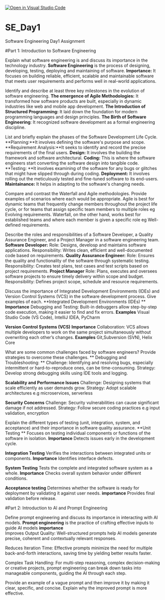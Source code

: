 [![Open in Visual Studio Code](https://classroom.github.com/assets/open-in-vscode-2e0aaae1b6195c2367325f4f02e2d04e9abb55f0b24a779b69b11b9e10269abc.svg)](https://classroom.github.com/online_ide?assignment_repo_id=18364690&assignment_repo_type=AssignmentRepo)
# SE_Day1
Software Engineering Day1 Assignment

#Part 1: Introduction to Software Engineering

Explain what software engineering is and discuss its importance in the technology industry.
**Software Engineering**  is the process of designing, developing, testing, deploying and maintaining of software.
**Importance:** It focuses on building reliable, efficient, scalable and maintainable software that meets user requirements and performs well in real-world applications.


Identify and describe at least three key milestones in the evolution of software engineering.
**The emergence of Agile Methodologies:** It transformed how software products are built, especially in dynamic industries like web and mobile app development.
**The Introduction of Structured Programming:** It laid down the foundation for modern programming languages and design principles.
**The Birth of Software Engineering**: It recognized software development as a formal engineering discipline.


List and briefly explain the phases of the Software Development Life Cycle.
**Planning:**It involves defining the software's purpose and scope.
**Requirement Analysis:**It seeks to identify and record the precise requirements of the final users.
**Design:** It involves the building the framework and software architectural.
**Coding:** This is where the software engineers start converting the software design into tangible code.
**Testing: **It  involves examining of the software for any bugs or glitches that might have slipped through during coding.
**Deployment:** It involves rolling out the meticulously tested and fine-tuned software to its end-users.
**Maintainance:** It helps in adapting to the software's changing needs. 



Compare and contrast the Waterfall and Agile methodologies. Provide examples of scenarios where each would be appropriate.
Agile is best for dynamic teams that frequently change members throughout the project life cycle, or for teams that assign specific team members to multiple roles eg Evolving requirements. Waterfall, on the other hand, works best for established teams and where each member is given a specific role eg Well-defined requirements.


Describe the roles and responsibilities of a Software Developer, a Quality Assurance Engineer, and a Project Manager in a software engineering team.
**Software Developer:**
Role: Designs, develosp and maintains software applications.
Responsibility: Writes clean, efficient and well-documented code based on requirements.
**Quality Assurance Engineer:**
Role: Ensures the quality and functionality of the software through systematic testing.
Responsibility: Creates test plans, test cases and test scripts based on project requirements.
**Project Manager**
Role: Plans, executes and oversees software projects to ensure timely delivery within scope and budget.
Responsibility: Defines project scope, schedule and resource requirements.



Discuss the importance of Integrated Development Environments (IDEs) and Version Control Systems (VCS) in the software development process. Give examples of each.
**Integrated Development Environments (IDEs)
**
**Importance**  Debugging and Testing: Built-in debuggers allow step-by-step code execution, making it easier to find and fix errors.
**Examples** Visual Studio Code (VS Code), IntelliJ IDEA, PyCharm

**Version Control Systems (VCS)**
**Importance** Collaboration: VCS allows multiple developers to work on the same project simultaneously without overwriting each other’s changes.
**Examples** Git,Subversion (SVN), Helix Core






What are some common challenges faced by software engineers? Provide strategies to overcome these challenges.
** Debugging and Troubleshooting: **
 Challenge: Identifying and resolving bugs, especially intermittent or hard-to-reproduce ones, can be time-consuming.
 Strategy: Develop strong debugging skills using IDE tools and logging.

 **Scalability and Performance Issues**
 Challenge: Designing systems that scale efficiently as user demands grow.
 Strategy: Adopt scalable architectures e.g microservices, serverless

 **Security Concerns**
 Challenge: Security vulnerabilities can cause significant damage if not addressed.
 Strategy: Follow secure coding practices e.g input validation, encryption 


Explain the different types of testing (unit, integration, system, and acceptance) and their importance in software quality assurance.
**Unit Testing **  Focuses on testing individual components or functions of the software in isolation.
**Importance**  Detects issues early in the development cycle.

**Integration Testing**   Verifies the interactions between integrated units or components.
**Importance** Identifies interface defects.

**System Testing**  Tests the complete and integrated software system as a whole.
**Importance**  Checks overall system behavior under different conditions.

**Acceptance testing**   Determines whether the software is ready for deployment by validating it against user needs.
**importance**  Provides final validation before release.



#Part 2: Introduction to AI and Prompt Engineering


Define prompt engineering and discuss its importance in interacting with AI models.
**Prompt engineering** is the practice of crafting effective inputs to guide AI models
**importance**  
Improves Output Quality:
Well-structured prompts help AI models generate precise, coherent and contextually relevant responses.

Reduces Iteration Time:
Effective prompts minimize the need for multiple back-and-forth interactions, saving time by yielding better results faster.

Complex Task Handling:
For multi-step reasoning, complex decision-making or creative projects, prompt engineering can break down tasks into manageable components, guiding the AI through each step.



Provide an example of a vague prompt and then improve it by making it clear, specific, and concise. Explain why the improved prompt is more effective.
